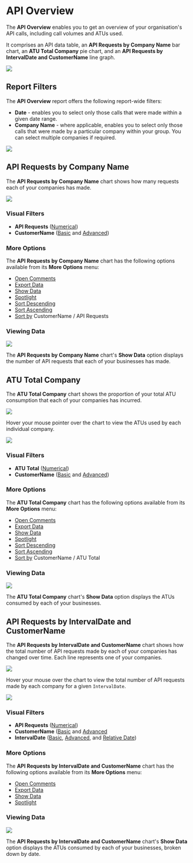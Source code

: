# API Overview

The **API Overview** enables you to get an overview of your organisation's API calls, including call volumes and ATUs used. 

It comprises an API data table, an **API Requests by Company Name** bar chart, an **ATU Total Company** pie chart, and an **API Requests by IntervalDate and CustomerName** line graph. 

<a href="../images/reports/api.png" target="_blank">
    <img src="../images/reports/api.png"/>
</a>

## Report Filters

The **API Overview** report offers the following report-wide filters:

* **Date** - enables you to select only those calls that were made within a given date range.
* **Company Name** - where applicable, enables you to select only those calls that were made by a particular company within your group. You can select multiple companies if required.

<a href="../images/reports/api-left-filter.png" target="_blank">
    <img src="../images/reports/api-left-filter.png"/>
</a>

## API Requests by Company Name

The **API Requests by Company Name** chart shows how many requests each of your companies has made.

<a href="../images/reports/api-custname.png" target="_blank">
    <img src="../images/reports/api-custname.png"/>
</a>

### Visual Filters

* **API Requests** ([Numerical](/reports/reports.html#using-numerical-filters))
* **CustomerName** ([Basic](/reports/reports.html#using-basic-filters) and [Advanced](/reports/reports.html#using-advanced-filters))

### More Options

The **API Requests by Company Name** chart has the following options available from its **More Options** menu:

* [Open Comments](/reports/reports.html#open-comments)
* [Export Data](/reports/reports.html#export-data)
* [Show Data](/reports/reports.html#show-data)
* [Spotlight](/reports/reports.html#spotlight)
* [Sort Descending](/reports/reports.html#sort-descending--ascending--sort-by)
* [Sort Ascending](/reports/reports.html#sort-descending--ascending--sort-by)
* [Sort by](/reports/reports.html#sort-descending--ascending--sort-by) CustomerName / API Requests

### Viewing Data

<a href="../images/reports/api-custname-data.png" target="_blank">
    <img src="../images/reports/api-custname-data.png"/>
</a>

The **API Requests by Company Name** chart's **Show Data** option displays the number of API requests that each of your businesses has made.

## ATU Total Company

The **ATU Total Company** chart shows the proportion of your total ATU consumption that each of your companies has incurred.

<a href="../images/reports/api-atu.png" target="_blank">
    <img src="../images/reports/api-atu.png"/>
</a>

Hover your mouse pointer over the chart to view the ATUs used by each individual company.

<a href="../images/reports/api-atu-highlight.png" target="_blank">
    <img src="../images/reports/api-atu-highlight.png"/>
</a>

### Visual Filters

* **ATU Total** ([Numerical](/reports/reports.html#using-numerical-filters))
* **CustomerName** ([Basic](/reports/reports.html#using-basic-filters) and [Advanced](/reports/reports.html#using-advanced-filters))

### More Options

The **ATU Total Company** chart has the following options available from its **More Options** menu:

* [Open Comments](/reports/reports.html#open-comments)
* [Export Data](/reports/reports.html#export-data)
* [Show Data](/reports/reports.html#show-data)
* [Spotlight](/reports/reports.html#spotlight)
* [Sort Descending](/reports/reports.html#sort-descending--ascending--sort-by)
* [Sort Ascending](/reports/reports.html#sort-descending--ascending--sort-by)
* [Sort by](/reports/reports.html#sort-descending--ascending--sort-by) CustomerName / ATU Total

### Viewing Data

<a href="../images/reports/api-atu-data.png" target="_blank">
    <img src="../images/reports/api-atu-data.png"/>
</a>

The **ATU Total Company** chart's **Show Data** option displays the ATUs consumed by each of your businesses.

## API Requests by IntervalDate and CustomerName

The **API Requests by IntervalDate and CustomerName** chart shows how the total number of API requests made by each of your companies has changed over time. Each line represents one of your companies.

<a href="../images/reports/api-requests.png" target="_blank">
    <img src="../images/reports/api-requests.png"/>
</a>

Hover your mouse over the chart to view the total number of API requests made by each company for a given `IntervalDate`.

<a href="../images/reports/api-requests-highlight.png" target="_blank">
    <img src="../images/reports/api-requests-highlight.png"/>
</a>

### Visual Filters

* **API Requests** ([Numerical](/reports/reports.html#using-numerical-filters))
* **CustomerName** ([Basic](/reports/reports.html#using-basic-filters) and [Advanced](/reports/reports.html#using-advanced-filters)
* **IntervalDate** ([Basic](/reports/reports.html#using-basic-filters), [Advanced](/reports/reports.html#using-advanced-filters), and [Relative Date](/reports/reports.html#using-relative-date-filters))

### More Options

The **API Requests by IntervalDate and CustomerName** chart has the following options available from its **More Options** menu:

* [Open Comments](/reports/reports.html#open-comments)
* [Export Data](/reports/reports.html#export-data)
* [Show Data](/reports/reports.html#show-data)
* [Spotlight](/reports/reports.html#spotlight)

### Viewing Data

<a href="../images/reports/api-requests-data.png" target="_blank">
    <img src="../images/reports/api-requests-data.png"/>
</a>

The **API Requests by IntervalDate and CustomerName** chart's **Show Data** option displays the ATUs consumed by each of your businesses, broken down by date.
